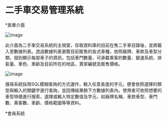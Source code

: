 # 二手車交易管理系統


*表單介面

![image](https://user-images.githubusercontent.com/75149212/139467713-5a235362-ded1-43a3-b9e6-6103048a3664.png)

  此介面為二手車交易系統的主視窗，存取資料庫的目前在售二手車目錄後，並將載入至數據列表。透過數據列表瀏覽目前販售的各式車種，依照廠牌、車款及車型分類，個別顯示每部車子的資訊，包括車門數量、可承載乘客的數量、變速系統、排氣量、車色、車齡及目前所在的地區，賣家編號及販售價格。

![image](https://user-images.githubusercontent.com/75149212/139468204-542766c3-25dc-427c-80e8-6fde776b8e97.png)

 搜尋系統採用SQL模糊查詢的方式運作，輸入任意長度的字元，便會依照選擇的類型與輸入的關鍵字進行查詢，並回傳結果餘下方數據列表內。使用者可依照想要的車型特徵進行搜索，選擇或輸入特定數值及字元，如廠牌名稱、車款車型、車門數、乘客數、車齡、價格範圍等等資料。

*會員系統
